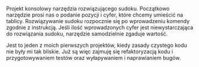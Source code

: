 Projekt konsolowy narzędzia rozwiązującego sudoku.
Początkowo narzędzie prosi nas o podanie pozycji i cyfer, które chcemy umieścić na tablicy.
Rozwiązywanie sudoku rozpocznie się po wprowadzeniu komendy zgodnie z instrukcją.
Jeśli ilość wprowadzonych cyfer jest niewystarczająca do rozwiązania sudoku, narzędzie samodzielnie zgaduje wartość.

Jest to jeden z moich pierwszych projektów, kiedy zasady czystego kodu nie były mi tak bliskie. Już są więc zajmuję się refaktoryzacją kodu i przygotowywaniem testów oraz wyłapywaniem i naprawianiem bugów.
